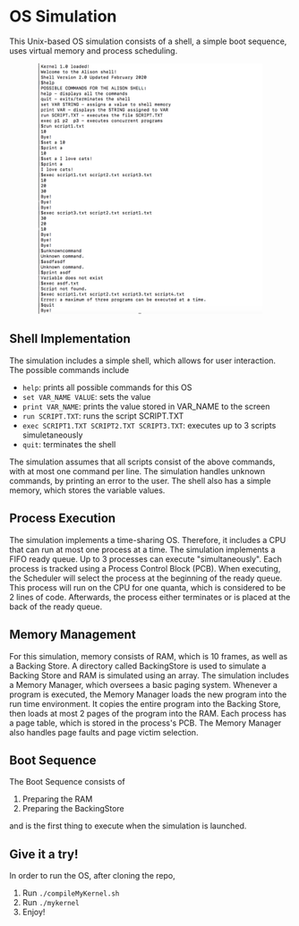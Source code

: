 # OS Simulation

This Unix-based OS simulation consists of a shell, a simple boot sequence, uses virtual memory and process scheduling. 

<p align="center">
<img src="https://github.com/arcaulfield/OS-Simulation/blob/master/kernel_running.png" width="400"/>
</p>

## Shell Implementation
The simulation includes a simple shell, which allows for user interaction. The possible commands include 
- ````help````: prints all possible commands for this OS
- ````set VAR_NAME VALUE````: sets the value  
- ````print VAR_NAME````: prints the value stored in VAR_NAME to the screen
- ````run SCRIPT.TXT````: runs the script SCRIPT.TXT
- ````exec SCRIPT1.TXT SCRIPT2.TXT SCRIPT3.TXT````: executes up to 3 scripts simuletaneously 
- ````quit````: terminates the shell

The simulation assumes that all scripts consist of the above commands, with at most one command per line. The simulation handles unknown commands, by printing an error to the user. The shell also has a simple memory, which stores the variable values. 

## Process Execution

The simulation implements a time-sharing OS. Therefore, it includes a CPU that can run at most one process at a time. The simulation implements a FIFO ready queue. Up to 3 processes can execute "simultaneously". Each process is tracked using a Process Control Block (PCB). When executing, the Scheduler will select the process at the beginning of the ready queue. This process will run on the CPU for one quanta, which is considered to be 2 lines of code. Afterwards, the process either terminates or is placed at the back of the ready queue. 

## Memory Management

For this simulation, memory consists of RAM, which is 10 frames, as well as a Backing Store. A directory called BackingStore is used to simulate a Backing Store and RAM is simulated using an array. The simulation includes a Memory Manager, which oversees a basic paging system. Whenever a program is executed, the Memory Manager loads the new program into the run time environment. It copies the entire program into the Backing Store, then loads at most 2 pages of the program into the RAM. Each process has a page table, which is stored in the process's PCB. The Memory Manager also handles page faults and page victim selection. 


## Boot Sequence

The Boot Sequence consists of 
1. Preparing the RAM
2. Preparing the BackingStore

and is the first thing to execute when the simulation is launched. 

## Give it a try! 

In order to run the OS, after cloning the repo,
1. Run ````./compileMyKernel.sh ````
2. Run ````./mykernel ````
3. Enjoy! 
